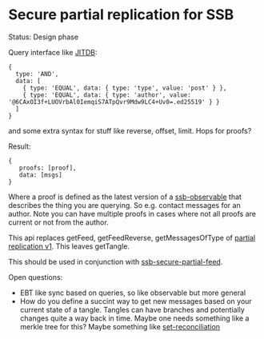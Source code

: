 # Secure partial replication for SSB

Status: Design phase

Query interface like [JITDB]:

```
{
  type: 'AND',
  data: [
    { type: 'EQUAL', data: { type: 'type', value: 'post' } },
    { type: 'EQUAL', data: { type: 'author', value: '@6CAxOI3f+LUOVrbAl0IemqiS7ATpQvr9Mdw9LC4+Uv0=.ed25519' } }
  ]
}
```

and some extra syntax for stuff like reverse, offset, limit. Hops for proofs?

Result:
```
{
   proofs: [proof],
   data: [msgs]
}
```

Where a proof is defined as the latest version of a [ssb-observable]
that describes the thing you are querying. So e.g. contact messages
for an author. Note you can have multiple proofs in cases where not
all proofs are current or not from the author.

This api replaces getFeed, getFeedReverse, getMessagesOfType of
[partial replication v1]. This leaves getTangle.

This should be used in conjunction with [ssb-secure-partial-feed].

Open questions:
 - EBT like sync based on queries, so like observable but more general
 - How do you define a succint way to get new messages based on your
   current state of a tangle. Tangles can have branches and 
   potentially changes quite a way back in time. Maybe one needs something 
   like a merkle tree for this? Maybe something like [set-reconciliation]

[JITDB]: https://github.com/arj03/jitdb
[ssb-observable]: https://github.com/arj03/ssb-observables
[partial replication v1]: https://github.com/arj03/ssb-partial-replication
[set-reconciliation]: https://github.com/AljoschaMeyer/set-reconciliation
[ssb-secure-partial-feed]: https://github.com/arj03/ssb-secure-partial-feed
